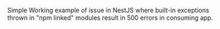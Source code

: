Simple Working example of issue in NestJS where built-in exceptions thrown in "npm linked" modules result in 500 errors in consuming app.